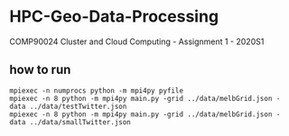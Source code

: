 # HPC-Geo-Data-Processing
COMP90024 Cluster and Cloud Computing - Assignment 1 - 2020S1

## how to run
```
mpiexec -n numprocs python -m mpi4py pyfile
mpiexec -n 8 python -m mpi4py main.py -grid ../data/melbGrid.json -data ../data/testTwitter.json
mpiexec -n 8 python -m mpi4py main.py -grid ../data/melbGrid.json -data ../data/smallTwitter.json
```
